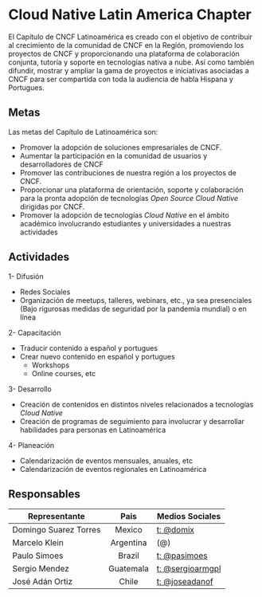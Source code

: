 # Cloud Native Latin America Chapter
El Capítulo de CNCF Latinoamérica es creado con el objetivo de contribuir al crecimiento de la comunidad de CNCF en la Región, promoviendo los proyectos de CNCF y proporcionando una plataforma de colaboración conjunta, tutoría y soporte en tecnologías nativa a nube. Así como también difundir, mostrar y ampliar la gama de proyectos e iniciativas asociadas a CNCF para ser compartida con toda la audiencia de habla Hispana y Portugues.

## Metas
Las metas del Capítulo de Latinoamérica son:
- Promover la adopción de soluciones empresariales de CNCF.
- Aumentar la participación en la comunidad de usuarios y desarrolladores de CNCF
- Promover las contribuciones de nuestra región a los proyectos de CNCF.
- Proporcionar una plataforma de orientación, soporte y colaboración para la pronta adopción de tecnologías *Open Source Cloud Native* dirigidas por CNCF.
- Promover la adopción de tecnologías *Cloud Native* en el ámbito académico involucrando estudiantes y universidades a nuestras actividades

## Actividades
1- Difusión
- Redes Sociales
- Organización de meetups, talleres, webinars, etc., ya sea presenciales (Bajo rigurosas medidas de seguridad por la pandemia mundial) o en línea

2- Capacitación
- Traducir contenido a español y portugues
- Crear nuevo contenido en español y portugues
  - Workshops
  - Online courses, etc
  
3- Desarrollo
- Creación de contenidos en distintos niveles relacionados a tecnologías *Cloud Native*
- Creación de programas de seguimiento para involucrar y desarrollar habilidades para personas en Latinoamérica

4- Planeación
- Calendarización de eventos mensuales, anuales, etc
- Calendarización de eventos regionales en Latinoamérica

## Responsables
| Representante | Pais | Medios Sociales
| ------------- |:----:| ---------------|
| Domingo Suarez Torres | Mexico | [t: @domix](https://twitter.com/domix)
| Marcelo Klein | Argentina | (@)
| Paulo Simoes | Brazil | [t: @pasimoes](https://www.twitter.com/pasimoes)
| Sergio Mendez | Guatemala | [t: @sergioarmgpl](https://twitter.com/sergioarmgpl)
| José Adán Ortiz | Chile | [t: @joseadanof](https://twitter.com/joseadanof)